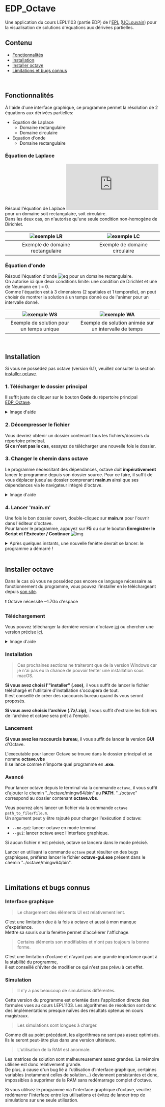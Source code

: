 # EDP_Octave
Une application du cours LEPL1103 (partie EDP) de l'[EPL] ([UCLouvain]) pour la visualisation de solutions d'équations aux dérivées partielles.

## Contenu
- [Fonctionnalités](#fonctionnalités)
- [Installation](#installation)
- [Installer octave](#installer-octave)
- [Limitations et bugs connus](#limitations-et-bugs-connus)

<br>

## Fonctionnalités
À l'aide d'une interface graphique, ce programme permet la résolution de 2 équations aux dérivées partielles:

- Équation de Laplace
    - Domaine rectangulaire
    - Domaine circulaire
- Équation d'onde
    - Domaine rectangulaire

### Équation de Laplace
Résoud l'équation de Laplace ![eq](https://latex.codecogs.com/png.latex?%5Cinline%20%5Cdpi%7B120%7D%20%5CDelta%20u%20%3D%200)
pour un domaine soit rectangulaire, soit circulaire.  
Dans les deux cas, on n'autorise qu'une seule condition non-homogène de Dirichlet.

|![exemple LR](https://i.imgur.com/OLkfVoc.gif)|![exemple LC](https://i.imgur.com/3BlScKR.gif)|
|:---:|:---:|
|Exemple de domaine rectangulaire|Exemple de domaine circulaire|

### Équation d'onde
Résoud l'équation d'onde ![eq](https://i.imgur.com/RDzBxxG.png) pour un domaine rectangulaire.  
On autorise ici que deux conditions limite: une condition de Dirichlet et une de Neumann en t = 0.  
Comme l'équation est à 3 dimensions (2 spatiales et 1 temporelle), on peut choisir de montrer la solution à un temps donné ou de l'animer pour un intervalle donné.

|![exemple WS](https://i.imgur.com/nJYkIan.gif)|![exemple WA](https://i.imgur.com/7v92RKb.gif)|
|:---:|:---:|
|Exemple de solution pour un temps unique|Exemple de solution animée sur un intervalle de temps|

<br>

## Installation
Si vous ne possèdez pas octave (version 6.1), veuillez consulter la section [installer octave](#installer-octave).

### 1. Télécharger le dossier principal
Il suffit juste de cliquer sur le bouton **Code** du répertoire principal [EDP_Octave](https://github.com/Reshims/EDP_Octave).

<details>
  <summary>Image d'aide</summary>
    
  > ![img](https://i.imgur.com/ulzWdjj.gif)
</details>

### 2. Décompresser le fichier
Vous devriez obtenir un dossier contenant tous les fichiers/dossiers du répertoire principal.  
**Si ce n'est pas le cas**, essayez de télécharger une nouvelle fois le dossier.

### 3. Changer le chemin dans octave
Le programme nécessitant des dépendances, octave doit **impérativement** lancer le programme depuis son dossier source.
Pour ce faire, il suffit de vous déplacer jusqu'au dossier comprenant **main.m** ainsi que ses dépendances via le navigateur
intégré d'octave.

<details>
  <summary>Image d'aide</summary>
    
  > ![img](https://i.imgur.com/q47aWoo.gif)
</details>

### 4. Lancer 'main.m'
Une fois le bon dossier ouvert, double-cliquez sur **main.m** pour l'ouvrir dans l'éditeur d'octave.  
Pour lancer le programme, appuyez sur **F5** ou sur le bouton **Enregistrer le Script et l'Exécuter / Continuer** ![img](https://i.imgur.com/HsPopqJ.png)

<details>
  <summary>Après quelques instants, une nouvelle fenêtre devrait se lancer: le programme a démarré !</summary>
    
  > ![img](https://i.imgur.com/kfuSF7P.png)
</details>

<br>

## Installer octave
Dans le cas où vous ne possédez pas encore ce language nécessaire au fonctionnement du programme,
vous pouvez l'installer en le téléchargeant depuis [son site](https://www.gnu.org/software/octave/index).

:exclamation: Octave nécessite ~1.7Go d'espace

### Téléchargement
Vous pouvez télécharger la dernière version d'octave [ici](https://www.gnu.org/software/octave/download.html)
ou chercher une version précise [ici](https://ftp.gnu.org/gnu/octave/).

<details>
  <summary>Image d'aide</summary>
  
  > ![img](https://i.imgur.com/HLF2sMp.png)
</details>

### Installation
> Ces prochaines sections ne traiteront que de la version Windows car je n'ai pas eu la chance de pouvoir tenter une installation sous macOS.

**Si vous avez choisi l'"installer" (.exe)**, il vous suffit de lancer le fichier téléchargé et l'utilitaire d'installation s'occupera de tout.  
Il est conseillé de créer des raccourcis bureau quand ils vous seront proposés.

**Si vous avez choisis l'archive (.7z/.zip)**, il vous suffit d'extraire les fichiers de l'archive et octave sera prêt à l'emploi.

### Lancement
**Si vous avez les raccourcis bureau**, il vous suffit de lancer la version **GUI** d'Octave.

L'executable pour lancer Octave se trouve dans le dossier principal et se nomme **octave.vbs**  
Il se lance comme n'importe quel programme en **.exe**.

### Avancé
Pour lancer octave depuis le terminal via la commande `octave`, il vous suffit d'ajouter le chemin "../octave/mingw64/bin" au **PATH**.
"../octave" correspond au dossier contenant **octave.vbs**.

Vous pourrez alors lancer un fichier via la commande `octave path_to_file/file.m`.  
Un argument peut y être rajouté pour changer l'exécution d'octave:
  * `--no-gui`: lancer octave en mode terminal.
  * `--gui`: lancer octave avec l'interface graphique.
  
Si aucun fichier n'est précisé, octave se lancera dans le mode précisé.

Lancer en utilisant la commande `octave` peut résulter en des bugs graphiques,
préférez lancer le fichier **octave-gui.exe** présent dans le chemin "../octave/mingw64/bin".

<br>

## Limitations et bugs connus
### Interface graphique
> Le chargement des éléments UI est relativement lent.

C'est une limitation due à la fois à octave et aussi à mon manque d'expérience.  
Mettre sa souris sur la fenêtre permet d'accélérer l'affichage.

> Certains éléments son modifiables et n'ont pas toujours la bonne forme.

C'est une limitation d'octave et n'ayant pas une grande importance quant à la stabilité du programme,  
il est conseillé d'éviter de modifier ce qui n'est pas prévu à cet effet.

### Simulation
> Il n'y a pas beaucoup de simulations différentes.

Cette version du programme est orientée dans l'application directe des formules vues au cours LEPL1103.
Les algorithmes de résolution sont donc des implémentations presque naïves des résultats optenus en cours magistraux.

> Les simulations sont longues à charger.

Comme dit au point précédant, les algorithmes ne sont pas assez optimisés.
Ils le seront peut-être plus dans une version ultérieure.

> L'utilisation de la RAM est anormale.

Les matrices de solution sont malheureusement assez grandes. La mémoire utilisée est donc relativement grande.  
De plus, à cause d'un bug lié à l'utilisation d'interface graphique, certaines variables (notamment celles de solution...)
deviennent persistantes et donc, impossibles à supprimer de la RAM sans redémarrage complet d'octave.

Si vous utilisez le programme via l'interface graphique d'octave, veuillez redémarrer l'interface entre les utilisations et
évitez de lancer trop de simulations sur une seule utilisation.

[EPL]: https://uclouvain.be/fr/facultes/epl
[UCLouvain]: https://uclouvain.be/fr/index.html
